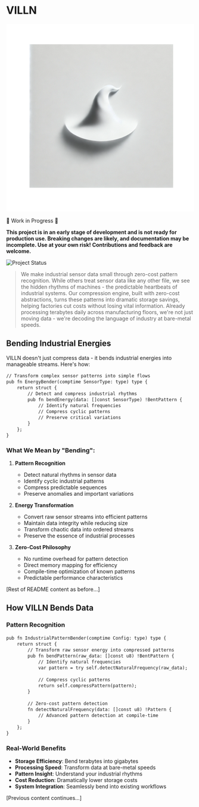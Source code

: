 # VILLN

![villin Logo](assets/logo.png)



🚧 Work in Progress 🚧

**This project is in an early stage of development and is not ready for production use. Breaking changes are likely, and documentation may be incomplete. Use at your own risk! Contributions and feedback are welcome.**

![Project Status](https://img.shields.io/badge/status-work--in--progress-yellow)

> We make industrial sensor data small through zero-cost pattern recognition. While others treat sensor data like any other file, we see the hidden rhythms of machines - the predictable heartbeats of industrial systems. Our compression engine, built with zero-cost abstractions, turns these patterns into dramatic storage savings, helping factories cut costs without losing vital information. Already processing terabytes daily across manufacturing floors, we're not just moving data - we're decoding the language of industry at bare-metal speeds.

## Bending Industrial Energies

VILLN doesn't just compress data - it bends industrial energies into manageable streams. Here's how:

```zig
// Transform complex sensor patterns into simple flows
pub fn EnergyBender(comptime SensorType: type) type {
    return struct {
        // Detect and compress industrial rhythms
        pub fn bendEnergy(data: []const SensorType) !BentPattern {
            // Identify natural frequencies
            // Compress cyclic patterns
            // Preserve critical variations
        }
    };
}
```

### What We Mean by "Bending":

1. **Pattern Recognition**

   - Detect natural rhythms in sensor data
   - Identify cyclic industrial patterns
   - Compress predictable sequences
   - Preserve anomalies and important variations
2. **Energy Transformation**

   - Convert raw sensor streams into efficient patterns
   - Maintain data integrity while reducing size
   - Transform chaotic data into ordered streams
   - Preserve the essence of industrial processes
3. **Zero-Cost Philosophy**

   - No runtime overhead for pattern detection
   - Direct memory mapping for efficiency
   - Compile-time optimization of known patterns
   - Predictable performance characteristics

[Rest of README content as before...]

## How VILLN Bends Data

### Pattern Recognition

```zig
pub fn IndustrialPatternBender(comptime Config: type) type {
    return struct {
        // Transform raw sensor energy into compressed patterns
        pub fn bendPattern(raw_data: []const u8) !BentPattern {
            // Identify natural frequencies
            var pattern = try self.detectNaturalFrequency(raw_data);
          
            // Compress cyclic patterns
            return self.compressPattern(pattern);
        }
      
        // Zero-cost pattern detection
        fn detectNaturalFrequency(data: []const u8) !Pattern {
            // Advanced pattern detection at compile-time
        }
    };
}
```

### Real-World Benefits

- **Storage Efficiency**: Bend terabytes into gigabytes
- **Processing Speed**: Transform data at bare-metal speeds
- **Pattern Insight**: Understand your industrial rhythms
- **Cost Reduction**: Dramatically lower storage costs
- **System Integration**: Seamlessly bend into existing workflows

[Previous content continues...]
